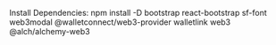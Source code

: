 Install Dependencies: 
npm install -D bootstrap react-bootstrap sf-font web3modal @walletconnect/web3-provider walletlink web3 @alch/alchemy-web3
